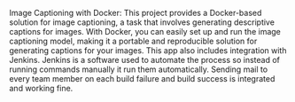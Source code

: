 Image Captioning with Docker:
This project provides a Docker-based solution for image captioning, a task that involves generating descriptive captions for images.
With Docker, you can easily set up and run the image captioning model, making it a portable and reproducible solution for generating captions for your images.
This app also includes integration with Jenkins. 
Jenkins is a software used to automate the process so instead of running commands manually it run them automatically.
Sending mail to every team member on each build failure and build success is integrated and working fine.

